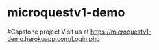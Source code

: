 # microquestv1-demo
#Capstone project
Visit us at https://microquestv1-demo.herokuapp.com/Login.php

